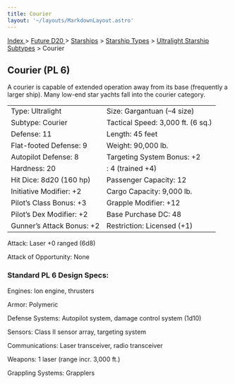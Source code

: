 ```yaml
---
title: Courier
layout: '~/layouts/MarkdownLayout.astro'
---
```


[ Index ](/) > [ Future D20 ](/future.d20.srd) > [Starships](/future.d20.srd/starships) > [Starship Types](/future.d20.srd/starships/starship.types) > [Ultralight Starship Subtypes](/future.d20.srd/starships/starship.types/ultralight.starship.subtypes) > Courier

## Courier (PL 6)

A courier is capable of extended operation away from its base (frequently a
larger ship). Many low-end star yachts fall into the courier category.


<table> <tr><td>Type: Ultralight</td><td>Size: Gargantuan (–4 size)</td></tr> <tr class="shaded"><td>Subtype: Courier</td><td>Tactical Speed: 3,000 ft. (6 sq.)</td></tr> <tr><td>Defense: 11</td><td>Length: 45 feet</td></tr> <tr class="shaded"><td>Flat-footed Defense: 9</td><td>Weight: 90,000 lb.</td></tr> <tr><td>Autopilot Defense: 8</td><td>Targeting System Bonus: +2</td></tr> <tr class="shaded"><td>Hardness: 20</td><td>: 4 (trained +4)</td></tr> <tr><td>Hit Dice: 8d20 (160 hp)</td><td>Passenger Capacity: 12</td></tr> <tr class="shaded"><td>Initiative Modifier: +2</td><td>Cargo Capacity: 9,000 lb.</td></tr> <tr><td>Pilot’s Class Bonus: +3</td><td>Grapple Modifier: +12</td></tr> <tr class="shaded"><td>Pilot’s Dex Modifier: +2</td><td>Base Purchase DC: 48</td></tr> <tr><td>Gunner’s Attack Bonus: +2</td><td>Restriction: Licensed (+1)</td></tr> </table>



Attack: Laser +0 ranged (6d8)

Attack of Opportunity: None

### Standard PL 6 Design Specs:

Engines: Ion engine, thrusters

Armor: Polymeric

Defense Systems: Autopilot system, damage control system (1d10)

Sensors: Class II sensor array, targeting system

Communications: Laser transceiver, radio transceiver

Weapons: 1 laser (range incr. 3,000 ft.)

Grappling Systems: Grapplers

